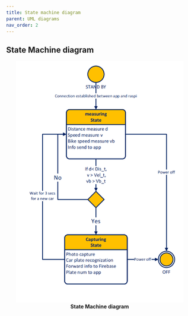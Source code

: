 ```yaml
---
title: State machine diagram
parent: UML diagrams
nav_order: 2
---
```


## State Machine diagram

<p align="center">
  <img height = 650 src="../images/state_machine_diagram.png">
  <br>  
  <b> State Machine diagram</b>    
</p>
<br><br><br />

